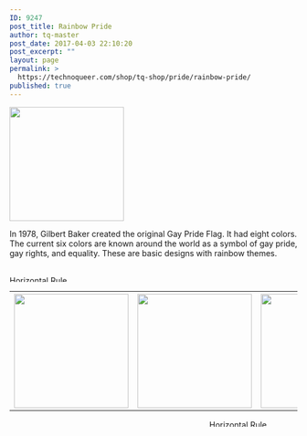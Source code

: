 ```yaml
---
ID: 9247
post_title: Rainbow Pride
author: tq-master
post_date: 2017-04-03 22:10:20
post_excerpt: ""
layout: page
permalink: >
  https://technoqueer.com/shop/tq-shop/pride/rainbow-pride/
published: true
---
```

<img src="https://technoqueer.com/shop/wp-content/uploads/2017/03/btn-rainbow-pride-cat.png" alt="" width="200" height="200" class="alignleft size-full wp-image-14801" />
<p style="text-align: left;">In 1978, Gilbert Baker created the original Gay Pride Flag. It had eight colors. The current six colors are known around the world as a symbol of gay pride, gay rights, and equality. These are basic designs with rainbow themes.</p>
<br clear="all">


<img class="aligncenter size-full wp-image-99" src="https://technoqueer.com/shop/wp-content/uploads/2017/03/Rainbow-HR.jpg" alt="Horizontal Rule" width="800" height="11" />

<table width="800" align="center">
<tbody>
<tr>
<th width="33%"><a href="https://technoqueer.com/shop/tq-shop/pride/rainbow-pride/rainbow-pride-colors/"><img src="https://technoqueer.com/shop/wp-content/uploads/2017/04/btn-pride-2015.png" alt="" width="200" height="200" class="aligncenter size-full wp-image-10787" /></a></th>
<th width="34%"><a href="https://technoqueer.com/shop/tq-shop/pride/rainbow-pride/rainbow-planks/"><img src="https://technoqueer.com/shop/wp-content/uploads/2017/04/btn-rainbow-insets.png" alt="" width="200" height="200" class="aligncenter size-full wp-image-28075" /></a></th>
<th width="33%"><a href="https://technoqueer.com/shop/tq-shop/pride/rainbow-pride/peace-harmony/"><img src="https://technoqueer.com/shop/wp-content/uploads/2017/04/btn-peace-harmony.png" alt="" width="200" height="200" class="aligncenter size-full wp-image-28858" /></a></th>
</tr>


</tbody>
</table>
<p align="center"><img class="aligncenter size-full wp-image-99" src="https://technoqueer.com/shop/wp-content/uploads/2017/03/Rainbow-HR.jpg" alt="Horizontal Rule" width="800" height="12" /></p>